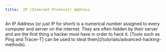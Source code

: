 ```yaml
---
title:  IP (Internet Protocol) Address
---
```

An IP Address (or just IP for short) is a numerical number assigned to every computer and server on the internet. They are often hidden by their server and are the first thing a hacker must have in order to hack it. [Tools such as Ping and Tracer-T] can be used to steal them](/tutorials/advanced-hacking-methods).
